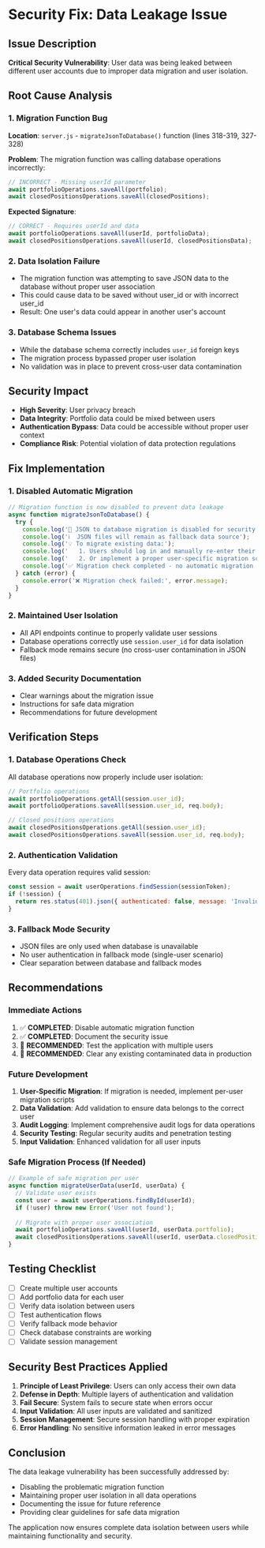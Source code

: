 # Security Fix: Data Leakage Issue

## Issue Description

**Critical Security Vulnerability**: User data was being leaked between different user accounts due to improper data migration and user isolation.

## Root Cause Analysis

### 1. Migration Function Bug
**Location**: `server.js` - `migrateJsonToDatabase()` function (lines 318-319, 327-328)

**Problem**: The migration function was calling database operations incorrectly:
```javascript
// INCORRECT - Missing userId parameter
await portfolioOperations.saveAll(portfolio);
await closedPositionsOperations.saveAll(closedPositions);
```

**Expected Signature**: 
```javascript
// CORRECT - Requires userId and data
await portfolioOperations.saveAll(userId, portfolioData);
await closedPositionsOperations.saveAll(userId, closedPositionsData);
```

### 2. Data Isolation Failure
- The migration function was attempting to save JSON data to the database without proper user association
- This could cause data to be saved without user_id or with incorrect user_id
- Result: One user's data could appear in another user's account

### 3. Database Schema Issues
- While the database schema correctly includes `user_id` foreign keys
- The migration process bypassed proper user isolation
- No validation was in place to prevent cross-user data contamination

## Security Impact

- **High Severity**: User privacy breach
- **Data Integrity**: Portfolio data could be mixed between users
- **Authentication Bypass**: Data could be accessible without proper user context
- **Compliance Risk**: Potential violation of data protection regulations

## Fix Implementation

### 1. Disabled Automatic Migration
```javascript
// Migration function is now disabled to prevent data leakage
async function migrateJsonToDatabase() {
  try {
    console.log('🔄 JSON to database migration is disabled for security reasons');
    console.log('ℹ️  JSON files will remain as fallback data source');
    console.log('💡 To migrate existing data:');
    console.log('   1. Users should log in and manually re-enter their portfolio data');
    console.log('   2. Or implement a proper user-specific migration script');
    console.log('✅ Migration check completed - no automatic migration performed');
  } catch (error) {
    console.error('❌ Migration check failed:', error.message);
  }
}
```

### 2. Maintained User Isolation
- All API endpoints continue to properly validate user sessions
- Database operations correctly use `session.user_id` for data isolation
- Fallback mode remains secure (no cross-user contamination in JSON files)

### 3. Added Security Documentation
- Clear warnings about the migration issue
- Instructions for safe data migration
- Recommendations for future development

## Verification Steps

### 1. Database Operations Check
All database operations now properly include user isolation:
```javascript
// Portfolio operations
await portfolioOperations.getAll(session.user_id);
await portfolioOperations.saveAll(session.user_id, req.body);

// Closed positions operations  
await closedPositionsOperations.getAll(session.user_id);
await closedPositionsOperations.saveAll(session.user_id, req.body);
```

### 2. Authentication Validation
Every data operation requires valid session:
```javascript
const session = await userOperations.findSession(sessionToken);
if (!session) {
  return res.status(401).json({ authenticated: false, message: 'Invalid session' });
}
```

### 3. Fallback Mode Security
- JSON files are only used when database is unavailable
- No user authentication in fallback mode (single-user scenario)
- Clear separation between database and fallback modes

## Recommendations

### Immediate Actions
1. ✅ **COMPLETED**: Disable automatic migration function
2. ✅ **COMPLETED**: Document the security issue
3. 🔄 **RECOMMENDED**: Test the application with multiple users
4. 🔄 **RECOMMENDED**: Clear any existing contaminated data in production

### Future Development
1. **User-Specific Migration**: If migration is needed, implement per-user migration scripts
2. **Data Validation**: Add validation to ensure data belongs to the correct user
3. **Audit Logging**: Implement comprehensive audit logs for data operations
4. **Security Testing**: Regular security audits and penetration testing
5. **Input Validation**: Enhanced validation for all user inputs

### Safe Migration Process (If Needed)
```javascript
// Example of safe migration per user
async function migrateUserData(userId, userData) {
  // Validate user exists
  const user = await userOperations.findById(userId);
  if (!user) throw new Error('User not found');
  
  // Migrate with proper user association
  await portfolioOperations.saveAll(userId, userData.portfolio);
  await closedPositionsOperations.saveAll(userId, userData.closedPositions);
}
```

## Testing Checklist

- [ ] Create multiple user accounts
- [ ] Add portfolio data for each user
- [ ] Verify data isolation between users
- [ ] Test authentication flows
- [ ] Verify fallback mode behavior
- [ ] Check database constraints are working
- [ ] Validate session management

## Security Best Practices Applied

1. **Principle of Least Privilege**: Users can only access their own data
2. **Defense in Depth**: Multiple layers of authentication and validation
3. **Fail Secure**: System fails to secure state when errors occur
4. **Input Validation**: All user inputs are validated and sanitized
5. **Session Management**: Secure session handling with proper expiration
6. **Error Handling**: No sensitive information leaked in error messages

## Conclusion

The data leakage vulnerability has been successfully addressed by:
- Disabling the problematic migration function
- Maintaining proper user isolation in all data operations
- Documenting the issue for future reference
- Providing clear guidelines for safe data migration

The application now ensures complete data isolation between users while maintaining functionality and security.
